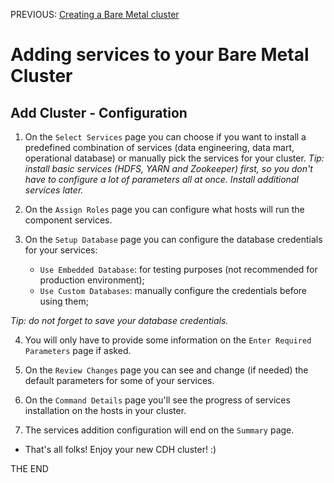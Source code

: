 PREVIOUS: [Creating a Bare Metal cluster](https://github.com/Bruno-Jander/CDH-on-AWS-EC2-RHEL/blob/2b823edea22b0d2e26fd811012c3cc7abb93b11b/Cloudera_CDH_on_AWS%20(Part%203).md)

# Adding services to your Bare Metal Cluster

## Add Cluster - Configuration

1) On the `Select Services` page you can choose if you want to install a predefined combination of services (data engineering, data mart, operational database) or manually pick the services for your cluster.
*Tip: install basic services (HDFS, YARN and Zookeeper) first, so you don't have to configure a lot of parameters all at once. Install additional services later.*

2) On the `Assign Roles` page you can configure what hosts will run the component services.

3) On the `Setup Database` page you can configure the database credentials for your services:
	- `Use Embedded Database`: for testing purposes (not recommended for production environment);
	- `Use Custom Databases`: manually configure the credentials before using them;

*Tip: do not forget to save your database credentials.*

4) You will only have to provide some information on the `Enter Required Parameters` page if asked.

5) On the `Review Changes` page you can see and change (if needed) the default parameters for some of your services.

6) On the `Command Details` page you'll see the progress of services installation on the hosts in your cluster.

7) The services addition configuration will end on the `Summary` page.

- That's all folks! Enjoy your new CDH cluster! :)

THE END
